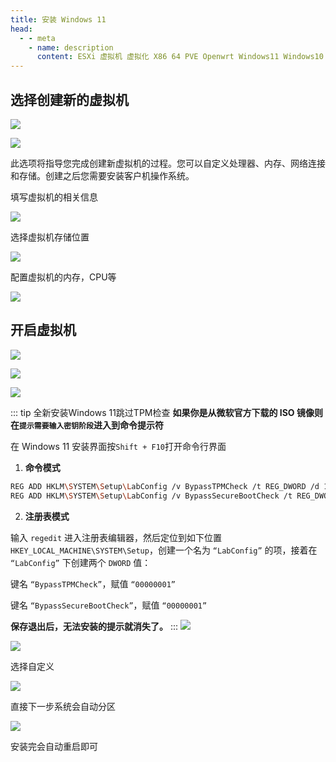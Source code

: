 ```yaml
---
title: 安装 Windows 11
head:
  - - meta
    - name: description
      content: ESXi 虚拟机 虚拟化 X86 64 PVE Openwrt Windows11 Windows10 Windows12
---
```


<Links 
  l="https://www.starwindsoftware.com/starwind-v2v-converter"
  i='fab fa-windows'
  t="官网下载 Windows 11 "
  color="#0078D6"
/>

## 选择创建新的虚拟机

![](https://i.theovan.cn/docs/20240421192959.png)

![](https://i.theovan.cn/docs/20240421193033.png)

此选项将指导您完成创建新虚拟机的过程。您可以自定义处理器、内存、网络连接和存储。创建之后您需要安装客户机操作系统。

填写虚拟机的相关信息

![](https://i.theovan.cn/docs/20240421193110.png)

选择虚拟机存储位置

![](https://i.theovan.cn/docs/20240421193200.png)

配置虚拟机的内存，CPU等

![](https://i.theovan.cn/docs/20240421193238.png)

## 开启虚拟机

![](https://i.theovan.cn/docs/20240421193304.png)

![](https://i.theovan.cn/docs/20240421193558.png)

![](https://i.theovan.cn/docs/20240421193618.png)

::: tip 全新安装Windows 11跳过TPM检查
**如果你是从微软官方下载的 ISO 镜像则在`提示需要输入密钥阶段`进入到命令提示符**

在 Windows 11 安装界面按`Shift + F10`打开命令行界面

1. **命令模式**

```sh
REG ADD HKLM\SYSTEM\Setup\LabConfig /v BypassTPMCheck /t REG_DWORD /d 1
REG ADD HKLM\SYSTEM\Setup\LabConfig /v BypassSecureBootCheck /t REG_DWORD /d 1
```

2. **注册表模式**

输入 `regedit` 进入注册表编辑器，然后定位到如下位置 `HKEY_LOCAL_MACHINE\SYSTEM\Setup`，创建一个名为 `“LabConfig”` 的项，接着在 `“LabConfig”` 下创建两个 `DWORD` 值：

键名 `“BypassTPMCheck”`，赋值 `“00000001”`

键名 `“BypassSecureBootCheck”`，赋值 `“00000001”`

**保存退出后，无法安装的提示就消失了。**
:::
![](https://i.theovan.cn/docs/20240421194515.png)

![](https://i.theovan.cn/docs/20240421194619.png)

选择自定义

![](https://i.theovan.cn/docs/20240421194638.png)

直接下一步系统会自动分区

![](https://i.theovan.cn/docs/20240421194724.png)

安装完会自动重启即可
